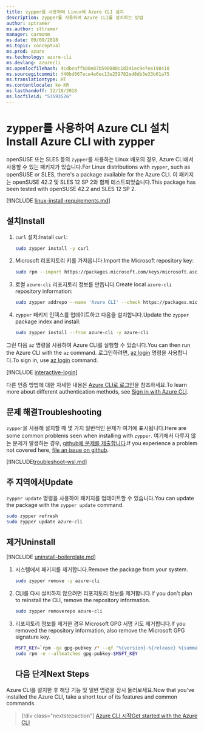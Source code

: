 ```yaml
---
title: zypper를 사용하여 Linux에 Azure CLI 설치
description: zypper를 사용하여 Azure CLI를 설치하는 방법
author: sptramer
ms.author: sttramer
manager: carmonm
ms.date: 09/09/2018
ms.topic: conceptual
ms.prod: azure
ms.technology: azure-cli
ms.devlang: azurecli
ms.openlocfilehash: 4cdbeaffb00e87b590080c1d341ec9e7ee198410
ms.sourcegitcommit: f40bd067ece4e6ec13e259782ed8db3e33b61a75
ms.translationtype: HT
ms.contentlocale: ko-KR
ms.lasthandoff: 12/18/2018
ms.locfileid: "53593526"
---
```

# <a name="install-azure-cli-with-zypper"></a><span data-ttu-id="5fad7-103">zypper를 사용하여 Azure CLI 설치</span><span class="sxs-lookup"><span data-stu-id="5fad7-103">Install Azure CLI with zypper</span></span>

<span data-ttu-id="5fad7-104">openSUSE 또는 SLES 등의 `zypper`를 사용하는 Linux 배포의 경우, Azure CLI에서 사용할 수 있는 패키지가 있습니다.</span><span class="sxs-lookup"><span data-stu-id="5fad7-104">For Linux distributions with `zypper`, such as openSUSE or SLES, there's a package available for the Azure CLI.</span></span> <span data-ttu-id="5fad7-105">이 패키지는 openSUSE 42.2 및 SLES 12 SP 2와 함께 테스트되었습니다.</span><span class="sxs-lookup"><span data-stu-id="5fad7-105">This package has been tested with openSUSE 42.2 and SLES 12 SP 2.</span></span>

[!INCLUDE [linux-install-requirements.md](includes/linux-install-requirements.md)]

## <a name="install"></a><span data-ttu-id="5fad7-106">설치</span><span class="sxs-lookup"><span data-stu-id="5fad7-106">Install</span></span>

1. <span data-ttu-id="5fad7-107">`curl` 설치:</span><span class="sxs-lookup"><span data-stu-id="5fad7-107">Install `curl`:</span></span>

   ```bash
   sudo zypper install -y curl
   ```

2. <span data-ttu-id="5fad7-108">Microsoft 리포지토리 키를 가져옵니다.</span><span class="sxs-lookup"><span data-stu-id="5fad7-108">Import the Microsoft repository key:</span></span>

   ```bash
   sudo rpm --import https://packages.microsoft.com/keys/microsoft.asc
   ```

3. <span data-ttu-id="5fad7-109">로컬 `azure-cli` 리포지토리 정보를 만듭니다.</span><span class="sxs-lookup"><span data-stu-id="5fad7-109">Create local `azure-cli` repository information:</span></span>

   ```bash
   sudo zypper addrepo --name 'Azure CLI' --check https://packages.microsoft.com/yumrepos/azure-cli azure-cli
   ```

4. <span data-ttu-id="5fad7-110">`zypper` 패키지 인덱스를 업데이트하고 다음을 설치합니다.</span><span class="sxs-lookup"><span data-stu-id="5fad7-110">Update the `zypper` package index and install:</span></span>

   ```bash
   sudo zypper install --from azure-cli -y azure-cli
   ```

<span data-ttu-id="5fad7-111">그런 다음 `az` 명령을 사용하여 Azure CLI를 실행할 수 있습니다.</span><span class="sxs-lookup"><span data-stu-id="5fad7-111">You can then run the Azure CLI with the `az` command.</span></span> <span data-ttu-id="5fad7-112">로그인하려면, [az login](/cli/azure/reference-index#az-login) 명령을 사용합니다.</span><span class="sxs-lookup"><span data-stu-id="5fad7-112">To sign in, use [az login](/cli/azure/reference-index#az-login) command.</span></span>

[!INCLUDE [interactive-login](includes/interactive-login.md)]

<span data-ttu-id="5fad7-113">다른 인증 방법에 대한 자세한 내용은 [Azure CLI로 로그인](authenticate-azure-cli.md)을 참조하세요.</span><span class="sxs-lookup"><span data-stu-id="5fad7-113">To learn more about different authentication methods, see [Sign in with Azure CLI](authenticate-azure-cli.md).</span></span>

## <a name="troubleshooting"></a><span data-ttu-id="5fad7-114">문제 해결</span><span class="sxs-lookup"><span data-stu-id="5fad7-114">Troubleshooting</span></span>

<span data-ttu-id="5fad7-115">`zypper`을 사용해 설치할 때 몇 가지 일반적인 문제가 여기에 표시됩니다.</span><span class="sxs-lookup"><span data-stu-id="5fad7-115">Here are some common problems seen when installing with `zypper`.</span></span> <span data-ttu-id="5fad7-116">여기에서 다루지 않는 문제가 발생하는 경우, [github에 문제를 제출합니다](https://github.com/Azure/azure-cli/issues).</span><span class="sxs-lookup"><span data-stu-id="5fad7-116">If you experience a problem not covered here, [file an issue on github](https://github.com/Azure/azure-cli/issues).</span></span>

[!INCLUDE[troubleshoot-wsl.md](includes/troubleshoot-wsl.md)]


## <a name="update"></a><span data-ttu-id="5fad7-117">주 지역에서</span><span class="sxs-lookup"><span data-stu-id="5fad7-117">Update</span></span>

<span data-ttu-id="5fad7-118">`zypper update` 명령을 사용하여 패키지를 업데이트할 수 있습니다.</span><span class="sxs-lookup"><span data-stu-id="5fad7-118">You can update the package with the `zypper update` command.</span></span>

```bash
sudo zypper refresh
sudo zypper update azure-cli
```

## <a name="uninstall"></a><span data-ttu-id="5fad7-119">제거</span><span class="sxs-lookup"><span data-stu-id="5fad7-119">Uninstall</span></span>

[!INCLUDE [uninstall-boilerplate.md](includes/uninstall-boilerplate.md)]

1. <span data-ttu-id="5fad7-120">시스템에서 패키지를 제거합니다.</span><span class="sxs-lookup"><span data-stu-id="5fad7-120">Remove the package from your system.</span></span>

    ```bash
    sudo zypper remove -y azure-cli
    ```

2. <span data-ttu-id="5fad7-121">CLI를 다시 설치하지 않으려면 리포지토리 정보를 제거합니다.</span><span class="sxs-lookup"><span data-stu-id="5fad7-121">If you don't plan to reinstall the CLI, remove the repository information.</span></span>

   ```bash
   sudo zypper removerepo azure-cli
   ```

3. <span data-ttu-id="5fad7-122">리포지토리 정보를 제거한 경우 Microsoft GPG 서명 키도 제거합니다.</span><span class="sxs-lookup"><span data-stu-id="5fad7-122">If you removed the repository information, also remove the Microsoft GPG signature key.</span></span>

   ```bash
   MSFT_KEY=`rpm -qa gpg-pubkey /* --qf "%{version}-%{release} %{summary}\n" | grep Microsoft | awk '{print $1}'`
   sudo rpm -e --allmatches gpg-pubkey-$MSFT_KEY
   ```
   ## <a name="next-steps"></a><span data-ttu-id="5fad7-123">다음 단계</span><span class="sxs-lookup"><span data-stu-id="5fad7-123">Next Steps</span></span>

<span data-ttu-id="5fad7-124">Azure CLI를 설치한 후 해당 기능 및 일반 명령을 잠시 둘러보세요.</span><span class="sxs-lookup"><span data-stu-id="5fad7-124">Now that you've installed the Azure CLI, take a short tour of its features and common commands.</span></span>

> [!div class="nextstepaction"]
> [<span data-ttu-id="5fad7-125">Azure CLI 시작</span><span class="sxs-lookup"><span data-stu-id="5fad7-125">Get started with the Azure CLI</span></span>](get-started-with-azure-cli.md)
